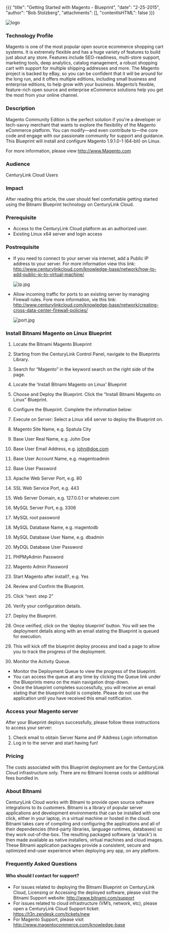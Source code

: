 {{{
  "title": "Getting Started with Magento - Blueprint",
  "date": "2-25-2015",
  "author": "Bob Stolzberg",
  "attachments": [],
  "contentIsHTML": false
}}}

![logo](https://wiki.magento.com/download/attachments/2952491/MAGE2DOC?version=1&modificationDate=1378339878000&api=v2)

### Technology Profile
Magento is one of the most popular open source ecommerce shopping cart systems. It is extremely flexible and has a huge variety of features to build just about any store. Features include SEO-readiness, multi-store support, marketing tools, deep analytics, catalog management, a robust shopping cart with support for multiple shipping addresses and more. The Magento project is backed by eBay, so you can be confident that it will be around for the long run, and it offers multiple editions, including small business and enterprise editions, to help grow with your business. Magento’s flexible, feature-rich open source and enterprise eCommerce solutions help you get the most from your online channel.  

### Description
Magento Community Edition is the perfect solution if you're a developer or tech-savvy merchant that wants to explore the flexibility of the Magento eCommerce platform. You can modify—and even contribute to—the core code and engage with our passionate community for support and guidance.  This Blueprint will install and configure Magento 1.9.1.0-1 (64-bit) on Linux.

For more information, please view http://www.Magento.com

### Audience
CenturyLink Cloud Users

### Impact
After reading this article, the user should feel comfortable getting started using the Bitnami Blueprint technology on CenturyLink Cloud.


### Prerequisite
- Access to the CenturyLink Cloud platform as an authorized user.
- Existing Linux x64 server and login access

### Postrequisite

- If you need to connect to your server via internet, add a Public IP address to your server.  For more information view this link: http://www.centurylinkcloud.com/knowledge-base/network/how-to-add-public-ip-to-virtual-machine/

	![ip.jpg](https://t3n.zendesk.com/attachments/token/kObGC9P2IjP1ate0NexwFNiXz/?name=ip.jpg)

- Allow incoming traffic for ports to an existing server by managing Firewall rules.  Fore more information, vie this link: http://www.centurylinkcloud.com/knowledge-base/network/creating-cross-data-center-firewall-policies/

	![port.jpg](https://t3n.zendesk.com/attachments/token/1Ufw0JjIWW8XfASYLh4x3Irl9/?name=port.jpg)


### Install Bitnami Magento on Linux Blueprint
1. Locate the Bitnami Magento Blueprint
  1. Starting from the CenturyLink Control Panel, navigate to the Blueprints Library.
  2. Search for “Magento” in the keyword search on the right side of the page.
  3. Locate the 'Install Bitnami Magento on Linux' Blueprint

2. Choose and Deploy the Blueprint. Click the “Install Bitnami Magento on Linux” Blueprint.

3. Configure the Blueprint. Complete the information below:
  1. Execute on Server: Select a Linux x64 server to deploy the Blueprint on.
  2. Magento Site Name, e.g. Spatula City
  3. Base User Real Name, e.g. John Doe
  4. Base User Email Address, e.g. john@doe.com
  5. Base User Account Name, e.g. magentoadmin
  6. Base User Password
  7. Apache Web Server Port, e.g. 80
  8. SSL Web Service Port, e.g. 443
  9. Web Server Domain, e.g. 127.0.0.1 or whatever.com
  10. MySQL Server Port, e.g. 3306
  11. MySQL root password
  12. MySQL Database Name, e.g. magentodb
  13. MySQL Database User Name, e.g. dbadmin
  14. MyDQL Database User Password
  15. PHPMyAdmin Password
  16. Magento Admin Password
  17. Start Magento after install?, e.g. Yes

4. Review and Confirm the Blueprint.
  1. Click “next: step 2”
  2. Verify your configuration details.

5. Deploy the Blueprint.
  1. Once verified, click on the ‘deploy blueprint’ button. You will see the deployment details along with an email stating the Blueprint is queued for execution.
  2. This will kick off the blueprint deploy process and load a page to allow you to track the progress of the deployment.

6. Monitor the Activity Queue.
  * Monitor the Deployment Queue to view the progress of the blueprint.
  * You can access the queue at any time by clicking the Queue link under the Blueprints menu on the main navigation drop-down.
  * Once the blueprint completes successfully, you will receive an email stating that the blueprint build is complete. Please do not use the application until you have received this email notification.


### Access your Magento server
After your Blueprint deploys successfully, please follow these instructions to access your server:
  1. Check email to obtain Server Name and IP Address Login information
  2. Log in to the server and start having fun!

### Pricing
The costs associated with this Blueprint deployment are for the CenturyLink Cloud infrastructure only.  There are no Bitnami license costs or additional fees bundled in.

### About Bitnami
CenturyLink Cloud works with Bitnami to provide open source software integrations to its customers.  Bitnami is a library of popular server applications and development environments that can be installed with one click, either in your laptop, in a virtual machine or hosted in the cloud. Bitnami takes care of compiling and configuring the applications and all of their dependencies (third-party libraries, language runtimes, databases) so they work out-of-the-box. The resulting packaged software (a 'stack') is then made available as native installers, virtual machines and cloud images. These Bitnami application packages provide a consistent, secure and optimized end-user experience when deploying any app, on any platform.

### Frequently Asked Questions

#### Who should I contact for support?
* For issues related to deploying the Bitnami Blueprint on CenturyLink Cloud, Licensing or Accessing the deployed software, please visit the Bitnami Support website: http://www.bitnami.com/support
* For issues related to cloud infrastructure (VM’s, network, etc), please open a CenturyLink Cloud Support ticket: https://t3n.zendesk.com/tickets/new
* For Magento Support, please visit http://www.magentocommerce.com/knowledge-base